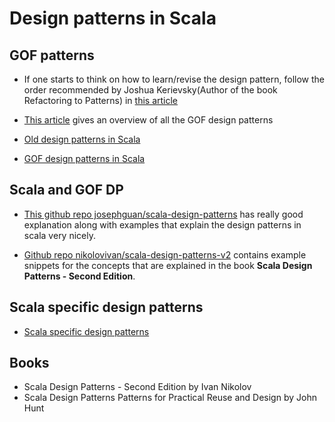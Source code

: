 # Design patterns in Scala

## GOF patterns

- If one starts to think on how to learn/revise the design pattern, follow the order recommended by Joshua Kerievsky(Author of the book Refactoring to Patterns) in [this article](https://www.industriallogic.com/papers/learning.html)

- [This article](https://infinitescript.com/2014/10/the-23-gang-of-three-design-patterns/) gives an overview of all the GOF design patterns

- [Old design patterns in Scala](https://www.lihaoyi.com/post/OldDesignPatternsinScala.html)

- [GOF design patterns in Scala](https://pavelfatin.com/design-patterns-in-scala/)

## Scala and GOF DP

- [This github repo josephguan/scala-design-patterns](https://github.com/josephguan/scala-design-patterns) has really good explanation along with examples that explain the design patterns in scala very nicely.

- [Github repo nikolovivan/scala-design-patterns-v2](https://github.com/nikolovivan/scala-design-patterns-v2) contains example snippets for the concepts that are explained in the book **Scala Design Patterns - Second Edition**.

## Scala specific design patterns

- [Scala specific design patterns](https://www.youtube.com/watch?v=uvuuMl-e3Q4)

## Books

- Scala Design Patterns - Second Edition by Ivan Nikolov
- Scala Design Patterns Patterns for Practical Reuse and Design by John Hunt
